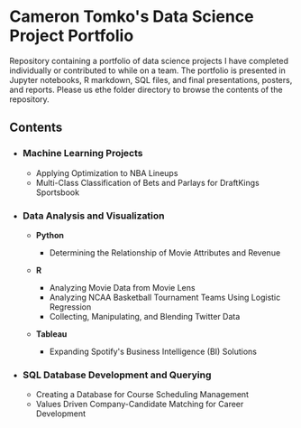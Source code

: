 # Cameron Tomko's Data Science Project Portfolio
Repository containing a portfolio of data science projects I have completed individually or contributed to while on a team. The portfolio is presented in Jupyter notebooks, R markdown, SQL files, and final presentations, posters, and reports. Please us ethe folder directory to browse the contents of the repository. 

## Contents
- ### Machine Learning Projects
    - Applying Optimization to NBA Lineups
    - Multi-Class Classification of Bets and Parlays for DraftKings Sportsbook

- ### Data Analysis and Visualization
  - __Python__ 
    - Determining the Relationship of Movie Attributes and Revenue
   
  - __R__
    - Analyzing Movie Data from Movie Lens
    - Analyzing NCAA Basketball Tournament Teams Using Logistic Regression
    - Collecting, Manipulating, and Blending Twitter Data
      
  - __Tableau__
    - Expanding Spotify's Business Intelligence (BI) Solutions
    
- ### SQL Database Development and Querying
    - Creating a Database for Course Scheduling Management
    - Values Driven Company-Candidate Matching for Career Development
